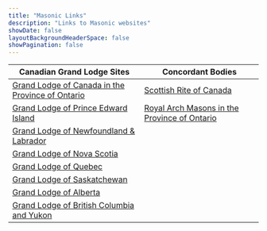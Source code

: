 ```yaml
---
title: "Masonic Links"
description: "Links to Masonic websites"
showDate: false
layoutBackgroundHeaderSpace: false
showPagination: false
---
```


| **Canadian Grand Lodge Sites** | **Concordant Bodies** |
| ----------- | ----------- |
| [Grand Lodge of Canada in the Province of Ontario](https://ontariomasons.ca)| [Scottish Rite of Canada](https://scottishritecanada.ca/)|
| [Grand Lodge of Prince Edward Island](http://www.freemasonry.pe.ca)| [Royal Arch Masons in the Province of Ontario](http://www.royalarchmasons.on.ca/)|
| [Grand Lodge of Newfoundland & Labrador](http://www.glnl.ca)||
| [Grand Lodge of Nova Scotia](http://www.grandlodgens.org)||
| [Grand Lodge of Quebec](http://www.glquebec.org/)||
| [Grand Lodge of Saskatchewan](http://www.saskmasons.ca/)||
| [Grand Lodge of Alberta](http://www.freemasons.ab.ca/)||
| [Grand Lodge of British Columbia and Yukon](http://freemasonry.bcy.ca/)||